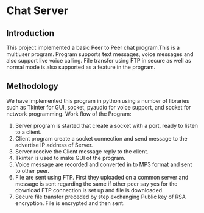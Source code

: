 # Chat Server

## Introduction
This project implemented a basic Peer to Peer chat program.This is a multiuser program.
Program supports text messages, voice messages and also support live voice calling.
File transfer using FTP in secure as well as normal mode is also supported as a feature
in the program.

## Methodology
We have implemented this program in python using a number of libraries such as Tkinter for GUI, socket, pyaudio for voice support, and socket for network  programming.
Work flow of the Program:

1. Server program is started that create a socket with a port, ready to listen to a client.
2. Client program create a socket connection and send message to the advertise IP address of Server.
3. Server receive  the Client message reply to the client.
4. Tkinter is used to make GUI of the program.
5. Voice message are recorded and converted in to MP3 format and sent to other peer.
6. File are sent using FTP. First they uploaded on a common server and message is sent regarding the same
if other peer say yes for the download FTP connection is set up and file is downloaded.
7. Secure file transfer preceded by step exchanging Public key of RSA encryption. File is encrypted and then sent.     

